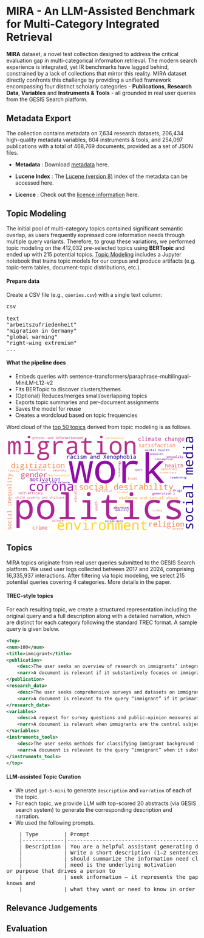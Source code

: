 # MIRA - An LLM-Assisted Benchmark for Multi-Category Integrated Retrieval

**MIRA** dataset, a novel test collection designed to address the critical evaluation gap in multi-categorical information retrieval.
The modern search experience is integrated, yet IR benchmarks have lagged behind, constrained by a lack of collections that mirror this reality.
MIRA dataset directly confronts this challenge by providing a unified framework encompassing four distinct scholarly categories - **Publications**, **Research Data**, **Variables** and **Instruments & Tools** - all grounded in real user queries from the GESIS Search platform.

## Metadata Export
The collection contains metadata on 7,634 research datasets, 206,434 high-quality metadata variables, 604 instruments & tools, and 254,097 publications with a total of 468,769 documents, provided as a set of JSON files.

- **Metadata** : Download [metadata](https://drive.google.com/file/d/1jTTYd83bYTqeMB2DR4DSOWQQuYl4y_Sa/view?usp=drive_link) here.
   
- **Lucene Index** : The [Lucene (version 8)](https://drive.google.com/file/d/1i8U389G4wSj7dMz41xehKQvvBryZuIs-/view?usp=drive_link) index of the metadata can be accessed here.
  
- **Licence** : Check out the [licence information](license.txt) here.

## Topic Modeling

The initial pool of multi-category topics contained significant semantic overlap, as users frequently expressed core information needs through multiple query variants. Therefore, to group these variations, we performed topic modeling on the 412,032 pre-selected topics using **BERTopic** and ended up with 215 potential topics.
[Topic Modeling](topic_modelling) includes a Jupyter notebook that trains topic models for our corpus and produce artifacts (e.g. topic-term tables, document-topic distributions, etc.).

#### Prepare data
Create a CSV file (e.g., `queries.csv`) with a single text column:

<pre>csv 

text
"arbeitszufriedenheit"
"migration in Germany"
"global warming"
"right-wing extremism"
...
</pre>


#### What the pipeline does
- Embeds queries with sentence-transformers/paraphrase-multilingual-MiniLM-L12-v2
- Fits BERTopic to discover clusters/themes
- (Optional) Reduces/merges small/overlapping topics
- Exports topic summaries and per-document assignments
- Saves the model for reuse
- Creates a wordcloud based on topic frequencies

Word cloud of the [top 50 topics](topic_modelling/top-50-topics.tsv) derived from topic modeling is as follows.

<img src="topic_modelling/top50_topics_wordcloud.png" alt="word-cloud" width="500"/>

## Topics

MIRA topics originate from real user queries submitted to the GESIS Search platform. We used user logs collected between 2017 and 2024, comprising 16,335,937 interactions. After filtering via topic modeling, we select 215 potential queries covering 4 categories. More details in the paper.

#### TREC-style topics

For each resulting topic, we create a structured representation including the original query and a full description along with a detailed narration, which are distinct for each category following the standard TREC format. A sample query is given below.

```xml
<top>
<num>100</num>
<title>immigrant</title>
<publication>
	<desc>The user seeks an overview of research on immigrants’ integration and impacts in host societies. Specifically, they want evidence on how immigration policy frameworks and the composition of inflows shape native attitudes, labor market outcomes, welfare/crime perceptions, and political behavior across countries, and what policies best support integration.</desc>
	<narr>A document is relevant if it substantively focuses on immigrants as people residing in a receiving country—covering their experiences, integration, labor-market outcomes, health, legal treatment, political participation, or public attitudes/policy toward immigration (e.g., studies of EU8 immigrants in Germany, second-generation outcomes, or analyses of integrative vs restrictive policies). Morphological and related terms count when clearly about the same concept, such as immigration, immigrant-origin, first/second generation, or comparisons of refugees/economic migrants that speak to immigrant reception and impact. It is weakly or non-relevant if “immigrant” appears only in passing (titles, footnotes, metadata), is used metaphorically or in unrelated domains (e.g., “Immigrant Song,” animal “immigrants” in ecology), or discusses emigration/internal migration without linking to immigrants in a host society. Edge cases include country-specific policy evaluations, legal analyses of enforcement and criminalization, or media-framing studies—all relevant if immigrants are the core subject; by contrast, broad labor or cultural studies that do not distinguish immigrant status, or datasets where “immigrant” is incidental, are not. Even documents taking negative or positive stances, historical chapter outlines, or cross-national attitude surveys are relevant when immigrants are central to the research question.</narr>
</publication>
<research_data>
	<desc>The user seeks comprehensive surveys and datasets on immigrants and immigration in Germany and the EU, covering public attitudes, policy evaluation, skilled-worker migration, and immigrants’ integration and experiences, along with methodological and demographic details.</desc>
	<narr>A document is relevant to the query “immigrant” if it primarily discusses immigrants or immigration, such as public attitudes to immigration in Germany, integration outcomes, skilled worker admission, asylum/deportation policy, or survey-based findings on immigrant groups (e.g., ENTRA, EU MIDIS II, SCIP). Materials that present methods and demographics specifically for immigrant populations (e.g., sampling Italians, Poles, Syrians, Turks; second-generation studies), or analyze immigrant experiences like language acquisition, discrimination, labor market access, or party positions on immigration, also count as relevant. Items become weakly relevant or non-relevant when “immigrant” appears only tangentially within broad topics (e.g., general environment or rail-service modules) or when the primary focus is the general population with only a passing variable about immigrants. Edge cases include documents about refugees/asylum seekers or second-generation migrants, which are usually relevant if they address immigrant integration or policy; historical migration studies (e.g., 17th–20th century Berlin) are relevant if they focus on immigrant groups rather than generic mobility. Conversely, pieces centered on emigration from a country, generic “migration” without specifying immigrants in the destination, or where “immigrant” appears only in metadata or a single manifesto bullet without substantive analysis, are likely non-relevant.</narr>
</research_data>
<variables>
	<desc>A request for survey questions and public-opinion measures about immigrants, covering attitudes on assimilation and cultural impact, economic effects, crime and jobs, illegal immigration/exclusion, and different immigrant origins (e.g., Eastern Europe, south of the Mediterranean, EU asylum seekers). The user likely wants to find or analyze questionnaire items that measure acceptance of immigrants and perceived societal impacts.</desc>
	<narr>A document is relevant when immigrants are the central subject — for example when it contains survey items, policy statements, or analyses about immigrants’ economic, cultural, or legal impacts (e.g., questions on whether “immigrants increase crime rates,” “take jobs away,” “undermine culture,” or about “illegal immigrants” and “EU immigrants seeking political asylum”). Text that lists variable codes and repeated questionnaire items (Q9a, V52, v315–v318) is relevant if those codes map to substantive questions or responses, because it shows the document captures public attitudes and subgroup distinctions (Eastern Europe, South of the Mediterranean, other EU countries). A document is non‑relevant if “immigrant” appears only as a stray label, file code, or in an unrelated context (e.g., metadata, variable names with no question text), or if it actually discusses emigration, tourists, or student exchange rather than people settling. Edge cases include mixed or noisy transcripts (repeated lines, truncated items) and documents that mention immigrants but only in passing or at a different granularity (legal status vs cultural integration); relevance in those cases depends on whether the user cares about broad coverage of attitudes or only specific subtopics like asylum, crime, or labor market effects.</narr>
</variables>
<instruments_tools>
	<desc>The user seeks methods for classifying immigrant background in German survey data (especially the Microcensus 2005–2009) and for measuring immigrants’ educational attainment. They need guidance on coding schemes, survey instrument options, and SAS/SPSS/Stata implementations, including approaches used in SOEP and NEPS.</desc>
	<narr>A document is relevant to the query “immigrant” when it substantively addresses immigrants as a population—such as classification of immigrant background, integration, outcomes, or policies—rather than merely mentioning the term. The provided paragraph is clearly relevant because it centers on classifying immigrant background in the German Microcensus, measuring immigrants’ educational attainment, and survey instruments (SOEP/NEPS) tailored to people with foreign qualifications. Materials that use close synonyms or related constructs (migrants, foreign-born, immigration studies) also count, while pieces focused on emigration, internal/domestic migration, or unrelated uses (e.g., a film titled “The Immigrant”) are non-relevant. Methodological texts are relevant if immigrants are the primary analytic target (e.g., coding foreign credentials or deriving years of education for migrant respondents), but not if immigrants are only a passing example in a generic methods discussion. Edge cases include metadata-only hits or bibliographies where “immigrant” appears without substantive content about immigrant populations, which should be treated as non-relevant.</narr>
</instruments_tools>
</top>
```

#### LLM-assisted Topic Curation
- We used `gpt-5-mini` to generate `description` and `narration` of each of the topic.
- For each topic, we provide LLM with top-scored 20 abstracts  (via GESIS search system) to generate the corresponding description and narration.
- We used the following prompts.
<pre>
	| Type        | Prompt                                                                   |
	|-------------|--------------------------------------------------------------------------|
	| Description | You are a helpful assistant generating description for keyword queries.
	|             | Write a short description (1–2 sentences) of the query in English. This 
	|             | should summarize the information need clearly and concisely. An information 
	|             | need is the underlying motivation<br>or purpose that drives a person to 
	|             | seek information — it represents the gap between what someone<br>knows and 
	|             | what they want or need to know in order to accomplish a goal. |
</pre>



## Relevance Judgements

## Evaluation

